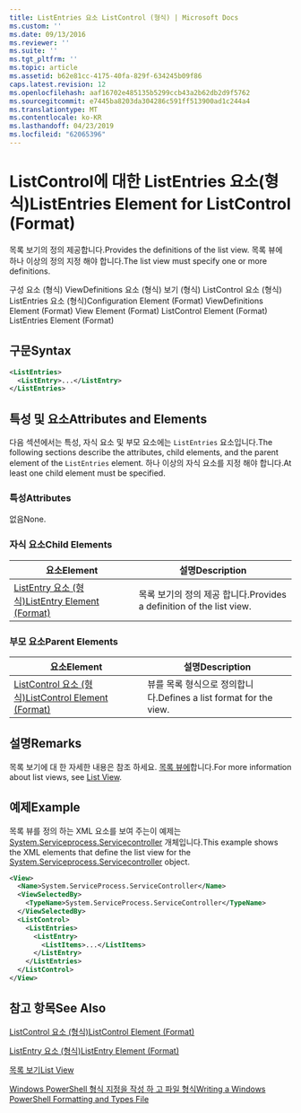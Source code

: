 ```yaml
---
title: ListEntries 요소 ListControl (형식) | Microsoft Docs
ms.custom: ''
ms.date: 09/13/2016
ms.reviewer: ''
ms.suite: ''
ms.tgt_pltfrm: ''
ms.topic: article
ms.assetid: b62e81cc-4175-40fa-829f-634245b09f86
caps.latest.revision: 12
ms.openlocfilehash: aaf16702e485135b5299ccb43a2b62db2d9f5762
ms.sourcegitcommit: e7445ba8203da304286c591ff513900ad1c244a4
ms.translationtype: MT
ms.contentlocale: ko-KR
ms.lasthandoff: 04/23/2019
ms.locfileid: "62065396"
---
```

# <a name="listentries-element-for-listcontrol-format"></a><span data-ttu-id="f7de6-102">ListControl에 대한 ListEntries 요소(형식)</span><span class="sxs-lookup"><span data-stu-id="f7de6-102">ListEntries Element for ListControl (Format)</span></span>

<span data-ttu-id="f7de6-103">목록 보기의 정의 제공합니다.</span><span class="sxs-lookup"><span data-stu-id="f7de6-103">Provides the definitions of the list view.</span></span> <span data-ttu-id="f7de6-104">목록 뷰에 하나 이상의 정의 지정 해야 합니다.</span><span class="sxs-lookup"><span data-stu-id="f7de6-104">The list view must specify one or more definitions.</span></span>

<span data-ttu-id="f7de6-105">구성 요소 (형식) ViewDefinitions 요소 (형식) 보기 (형식) ListControl 요소 (형식) ListEntries 요소 (형식)</span><span class="sxs-lookup"><span data-stu-id="f7de6-105">Configuration Element (Format) ViewDefinitions Element (Format) View Element (Format) ListControl Element (Format) ListEntries Element (Format)</span></span>

## <a name="syntax"></a><span data-ttu-id="f7de6-106">구문</span><span class="sxs-lookup"><span data-stu-id="f7de6-106">Syntax</span></span>

```xml
<ListEntries>
  <ListEntry>...</ListEntry>
</ListEntries>
```

## <a name="attributes-and-elements"></a><span data-ttu-id="f7de6-107">특성 및 요소</span><span class="sxs-lookup"><span data-stu-id="f7de6-107">Attributes and Elements</span></span>

<span data-ttu-id="f7de6-108">다음 섹션에서는 특성, 자식 요소 및 부모 요소에는 `ListEntries` 요소입니다.</span><span class="sxs-lookup"><span data-stu-id="f7de6-108">The following sections describe the attributes, child elements, and the parent element of the `ListEntries` element.</span></span> <span data-ttu-id="f7de6-109">하나 이상의 자식 요소를 지정 해야 합니다.</span><span class="sxs-lookup"><span data-stu-id="f7de6-109">At least one child element must be specified.</span></span>

### <a name="attributes"></a><span data-ttu-id="f7de6-110">특성</span><span class="sxs-lookup"><span data-stu-id="f7de6-110">Attributes</span></span>

<span data-ttu-id="f7de6-111">없음</span><span class="sxs-lookup"><span data-stu-id="f7de6-111">None.</span></span>

### <a name="child-elements"></a><span data-ttu-id="f7de6-112">자식 요소</span><span class="sxs-lookup"><span data-stu-id="f7de6-112">Child Elements</span></span>

|<span data-ttu-id="f7de6-113">요소</span><span class="sxs-lookup"><span data-stu-id="f7de6-113">Element</span></span>|<span data-ttu-id="f7de6-114">설명</span><span class="sxs-lookup"><span data-stu-id="f7de6-114">Description</span></span>|
|-------------|-----------------|
|[<span data-ttu-id="f7de6-115">ListEntry 요소 (형식)</span><span class="sxs-lookup"><span data-stu-id="f7de6-115">ListEntry Element (Format)</span></span>](./listentry-element-for-listcontrol-format.md)|<span data-ttu-id="f7de6-116">목록 보기의 정의 제공 합니다.</span><span class="sxs-lookup"><span data-stu-id="f7de6-116">Provides a definition of the list view.</span></span>|

### <a name="parent-elements"></a><span data-ttu-id="f7de6-117">부모 요소</span><span class="sxs-lookup"><span data-stu-id="f7de6-117">Parent Elements</span></span>

|<span data-ttu-id="f7de6-118">요소</span><span class="sxs-lookup"><span data-stu-id="f7de6-118">Element</span></span>|<span data-ttu-id="f7de6-119">설명</span><span class="sxs-lookup"><span data-stu-id="f7de6-119">Description</span></span>|
|-------------|-----------------|
|[<span data-ttu-id="f7de6-120">ListControl 요소 (형식)</span><span class="sxs-lookup"><span data-stu-id="f7de6-120">ListControl Element (Format)</span></span>](./listcontrol-element-format.md)|<span data-ttu-id="f7de6-121">뷰를 목록 형식으로 정의합니다.</span><span class="sxs-lookup"><span data-stu-id="f7de6-121">Defines a list format for the view.</span></span>|

## <a name="remarks"></a><span data-ttu-id="f7de6-122">설명</span><span class="sxs-lookup"><span data-stu-id="f7de6-122">Remarks</span></span>

<span data-ttu-id="f7de6-123">목록 보기에 대 한 자세한 내용은 참조 하세요. [목록 뷰에](./creating-a-list-view.md)합니다.</span><span class="sxs-lookup"><span data-stu-id="f7de6-123">For more information about list views, see [List View](./creating-a-list-view.md).</span></span>

## <a name="example"></a><span data-ttu-id="f7de6-124">예제</span><span class="sxs-lookup"><span data-stu-id="f7de6-124">Example</span></span>

<span data-ttu-id="f7de6-125">목록 뷰를 정의 하는 XML 요소를 보여 주는이 예제는 [System.Serviceprocess.Servicecontroller](/dotnet/api/System.ServiceProcess.ServiceController) 개체입니다.</span><span class="sxs-lookup"><span data-stu-id="f7de6-125">This example shows the XML elements that define the list view for the [System.Serviceprocess.Servicecontroller](/dotnet/api/System.ServiceProcess.ServiceController) object.</span></span>

```xml
<View>
  <Name>System.ServiceProcess.ServiceController</Name>
  <ViewSelectedBy>
    <TypeName>System.ServiceProcess.ServiceController</TypeName>
  </ViewSelectedBy>
  <ListControl>
    <ListEntries>
      <ListEntry>
        <ListItems>...</ListItems>
      </ListEntry>
    </ListEntries>
  </ListControl>
</View>
```

## <a name="see-also"></a><span data-ttu-id="f7de6-126">참고 항목</span><span class="sxs-lookup"><span data-stu-id="f7de6-126">See Also</span></span>

[<span data-ttu-id="f7de6-127">ListControl 요소 (형식)</span><span class="sxs-lookup"><span data-stu-id="f7de6-127">ListControl Element (Format)</span></span>](./listcontrol-element-format.md)

[<span data-ttu-id="f7de6-128">ListEntry 요소 (형식)</span><span class="sxs-lookup"><span data-stu-id="f7de6-128">ListEntry Element (Format)</span></span>](./listentry-element-for-listcontrol-format.md)

[<span data-ttu-id="f7de6-129">목록 보기</span><span class="sxs-lookup"><span data-stu-id="f7de6-129">List View</span></span>](./creating-a-list-view.md)

[<span data-ttu-id="f7de6-130">Windows PowerShell 형식 지정을 작성 하 고 파일 형식</span><span class="sxs-lookup"><span data-stu-id="f7de6-130">Writing a Windows PowerShell Formatting and Types File</span></span>](./writing-a-powershell-formatting-file.md)
